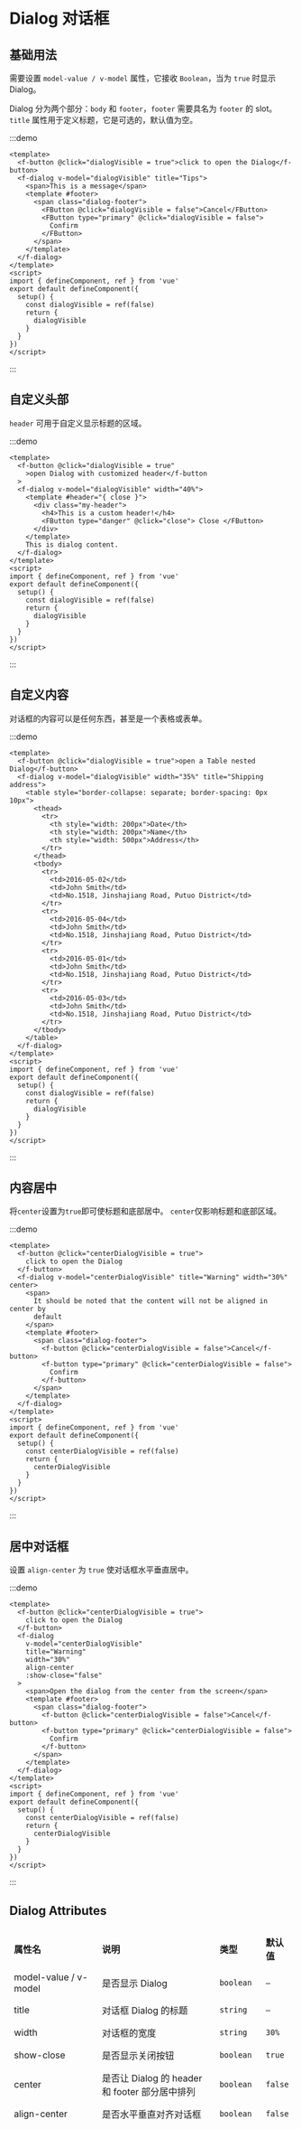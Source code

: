# Dialog 对话框

## 基础用法

需要设置 `model-value / v-model` 属性，它接收 `Boolean`，当为 `true` 时显示 Dialog。

Dialog 分为两个部分：`body` 和 `footer`，`footer` 需要具名为 `footer` 的 slot。 `title` 属性用于定义标题，它是可选的，默认值为空。

:::demo

```vue
<template>
  <f-button @click="dialogVisible = true">click to open the Dialog</f-button>
  <f-dialog v-model="dialogVisible" title="Tips">
    <span>This is a message</span>
    <template #footer>
      <span class="dialog-footer">
        <FButton @click="dialogVisible = false">Cancel</FButton>
        <FButton type="primary" @click="dialogVisible = false">
          Confirm
        </FButton>
      </span>
    </template>
  </f-dialog>
</template>
<script>
import { defineComponent, ref } from 'vue'
export default defineComponent({
  setup() {
    const dialogVisible = ref(false)
    return {
      dialogVisible
    }
  }
})
</script>
```

:::

## 自定义头部

`header` 可用于自定义显示标题的区域。

:::demo

```vue
<template>
  <f-button @click="dialogVisible = true"
    >open Dialog with customized header</f-button
  >
  <f-dialog v-model="dialogVisible" width="40%">
    <template #header="{ close }">
      <div class="my-header">
        <h4>This is a custom header!</h4>
        <FButton type="danger" @click="close"> Close </FButton>
      </div>
    </template>
    This is dialog content.
  </f-dialog>
</template>
<script>
import { defineComponent, ref } from 'vue'
export default defineComponent({
  setup() {
    const dialogVisible = ref(false)
    return {
      dialogVisible
    }
  }
})
</script>
```

:::

## 自定义内容

对话框的内容可以是任何东西，甚至是一个表格或表单。

:::demo

```vue
<template>
  <f-button @click="dialogVisible = true">open a Table nested Dialog</f-button>
  <f-dialog v-model="dialogVisible" width="35%" title="Shipping address">
    <table style="border-collapse: separate; border-spacing: 0px 10px">
      <thead>
        <tr>
          <th style="width: 200px">Date</th>
          <th style="width: 200px">Name</th>
          <th style="width: 500px">Address</th>
        </tr>
      </thead>
      <tbody>
        <tr>
          <td>2016-05-02</td>
          <td>John Smith</td>
          <td>No.1518, Jinshajiang Road, Putuo District</td>
        </tr>
        <tr>
          <td>2016-05-04</td>
          <td>John Smith</td>
          <td>No.1518, Jinshajiang Road, Putuo District</td>
        </tr>
        <tr>
          <td>2016-05-01</td>
          <td>John Smith</td>
          <td>No.1518, Jinshajiang Road, Putuo District</td>
        </tr>
        <tr>
          <td>2016-05-03</td>
          <td>John Smith</td>
          <td>No.1518, Jinshajiang Road, Putuo District</td>
        </tr>
      </tbody>
    </table>
  </f-dialog>
</template>
<script>
import { defineComponent, ref } from 'vue'
export default defineComponent({
  setup() {
    const dialogVisible = ref(false)
    return {
      dialogVisible
    }
  }
})
</script>
```

:::

## 内容居中

将`center`设置为`true`即可使标题和底部居中。 `center`仅影响标题和底部区域。

:::demo

```vue
<template>
  <f-button @click="centerDialogVisible = true">
    click to open the Dialog
  </f-button>
  <f-dialog v-model="centerDialogVisible" title="Warning" width="30%" center>
    <span>
      It should be noted that the content will not be aligned in center by
      default
    </span>
    <template #footer>
      <span class="dialog-footer">
        <f-button @click="centerDialogVisible = false">Cancel</f-button>
        <f-button type="primary" @click="centerDialogVisible = false">
          Confirm
        </f-button>
      </span>
    </template>
  </f-dialog>
</template>
<script>
import { defineComponent, ref } from 'vue'
export default defineComponent({
  setup() {
    const centerDialogVisible = ref(false)
    return {
      centerDialogVisible
    }
  }
})
</script>
```

:::

## 居中对话框

设置 `align-center` 为 `true` 使对话框水平垂直居中。

:::demo

```vue
<template>
  <f-button @click="centerDialogVisible = true">
    click to open the Dialog
  </f-button>
  <f-dialog
    v-model="centerDialogVisible"
    title="Warning"
    width="30%"
    align-center
    :show-close="false"
  >
    <span>Open the dialog from the center from the screen</span>
    <template #footer>
      <span class="dialog-footer">
        <f-button @click="centerDialogVisible = false">Cancel</f-button>
        <f-button type="primary" @click="centerDialogVisible = false">
          Confirm
        </f-button>
      </span>
    </template>
  </f-dialog>
</template>
<script>
import { defineComponent, ref } from 'vue'
export default defineComponent({
  setup() {
    const centerDialogVisible = ref(false)
    return {
      centerDialogVisible
    }
  }
})
</script>
```

:::

## Dialog Attributes

<table style="border-collapse: separate; border-spacing: 0px 10px; width:100%">
  <thead>
    <tr align="left">
      <th style="width: 270px;">属性名</th>
      <th style="width: 410px;">说明</th>
      <th style="width: 80px">类型</th>
      <th>默认值</th>
    </tr>
  </thead>
  <tbody>
    <tr>
      <td>model-value / v-model</td>
      <td>是否显示 Dialog</td>
      <td>
        <code>boolean</code>
      </td>
      <td>
       <code>—</code>
      </td>
    </tr>
    <tr>
      <td>title</td>
      <td>对话框 Dialog 的标题</td>
      <td>
        <code>string</code>
      </td>
      <td>
       <code>—</code>
      </td>
    </tr>
    <tr>
      <td>width</td>
      <td>对话框的宽度</td>
      <td>
        <code>string</code>
      </td>
      <td>
       <code>30%</code>
      </td>
    </tr>
    <tr>
      <td>show-close</td>
      <td>是否显示关闭按钮</td>
      <td>
        <code>boolean</code>
      </td>
      <td>
        <code>true</code>
      </td>
    </tr>
    <tr>
      <td>center</td>
      <td>是否让 Dialog 的 header 和 footer 部分居中排列</td>
      <td>
        <code>boolean</code>
      </td>
      <td>
        <code>false</code>
      </td>
    </tr>
    <tr>
      <td>align-center</td>
      <td>是否水平垂直对齐对话框</td>
      <td>
        <code>boolean</code>
      </td>
      <td>
        <code>false</code>
      </td>
    </tr>
  </tbody>
</table>

<style>
.my-header {
  display: flex;
  flex-direction: row;
  justify-content: space-between;
  padding: 20px;
  margin-right: 16px;
  word-break: break-all;
}

td, th {
   border: none!important;
}
</style>
